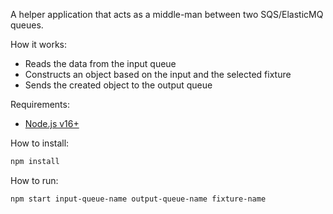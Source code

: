 A helper application that acts as a middle-man between two SQS/ElasticMQ queues. 

How it works:
- Reads the data from the input queue
- Constructs an object based on the input and the selected fixture
- Sends the created object to the output queue

Requirements:
- [Node.js v16+](https://nodejs.org/en/)


How to install:
```bash
npm install
```

How to run:
```bash
npm start input-queue-name output-queue-name fixture-name
```